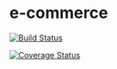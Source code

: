 # e-commerce
[![Build Status](https://travis-ci.com/rilwanmajaagun/e-commerce.svg?branch=admincontroller)](https://travis-ci.com/rilwanmajaagun/e-commerce)

[![Coverage Status](https://coveralls.io/repos/github/rilwanmajaagun/e-commerce/badge.svg?branch=master)](https://coveralls.io/github/rilwanmajaagun/e-commerce?branch=master)
